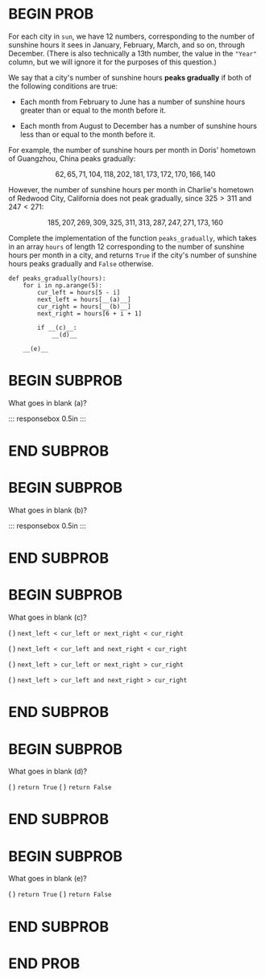 # BEGIN PROB

For each city in `sun`, we have 12 numbers, corresponding to the number
of sunshine hours it sees in January, February, March, and so on,
through December. (There is also technically a 13th number, the value in
the `"Year"` column, but we will ignore it for the purposes of this
question.)

We say that a city's number of sunshine hours **peaks gradually** if
both of the following conditions are true:

-   Each month from February to June has a number of sunshine hours
    greater than or equal to the month before it.

-   Each month from August to December has a number of sunshine hours
    less than or equal to the month before it.

For example, the number of sunshine hours per month in Doris' hometown
of Guangzhou, China peaks gradually:

$$62, 65, 71, 104, 118, 202, 181, 173, 172, 170, 166, 140$$

However, the number of sunshine hours per month in Charlie's hometown of
Redwood City, California does not peak gradually, since $325 > 311$ and
$247 < 271$:

$$185, 207, 269, 309, 325, 311, 313, 287, 247, 271, 173, 160$$

Complete the implementation of the function `peaks_gradually`, which
takes in an array `hours` of length 12 corresponding to the number of
sunshine hours per month in a city, and returns `True` if the city's
number of sunshine hours peaks gradually and `False` otherwise.

    def peaks_gradually(hours):
        for i in np.arange(5):
            cur_left = hours[5 - i]
            next_left = hours[__(a)__]
            cur_right = hours[__(b)__]
            next_right = hours[6 + i + 1]

            if __(c)__:
                __(d)__
            
        __(e)__

# BEGIN SUBPROB

What goes in blank (a)?

::: responsebox
0.5in
:::

# END SUBPROB

# BEGIN SUBPROB

What goes in blank (b)?

::: responsebox
0.5in
:::

# END SUBPROB

# BEGIN SUBPROB

What goes in blank (c)?

( ) `next_left < cur_left or next_right < cur_right`

( ) `next_left < cur_left and next_right < cur_right`

( ) `next_left > cur_left or next_right > cur_right`

( ) `next_left > cur_left and next_right > cur_right`

# END SUBPROB

# BEGIN SUBPROB

What goes in blank (d)?

( ) `return True` ( ) `return False`

# END SUBPROB

# BEGIN SUBPROB

What goes in blank (e)?

( ) `return True` ( ) `return False`

# END SUBPROB

# END PROB